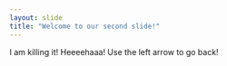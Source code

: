 ```yaml
---
layout: slide
title: "Welcome to our second slide!"
---
```

I am killing it! Heeeehaaa!
Use the left arrow to go back!
